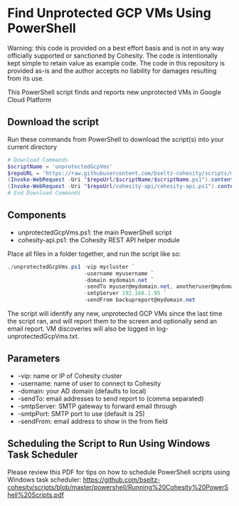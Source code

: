 # Find Unprotected GCP VMs Using PowerShell

Warning: this code is provided on a best effort basis and is not in any way officially supported or sanctioned by Cohesity. The code is intentionally kept simple to retain value as example code. The code in this repository is provided as-is and the author accepts no liability for damages resulting from its use.

This PowerShell script finds and reports new unprotected VMs in Google Cloud Platform

## Download the script

Run these commands from PowerShell to download the script(s) into your current directory

```powershell
# Download Commands
$scriptName = 'unprotectedGcpVms'
$repoURL = 'https://raw.githubusercontent.com/bseltz-cohesity/scripts/master/powershell'
(Invoke-WebRequest -Uri "$repoUrl/$scriptName/$scriptName.ps1").content | Out-File "$scriptName.ps1"; (Get-Content "$scriptName.ps1") | Set-Content "$scriptName.ps1"
(Invoke-WebRequest -Uri "$repoUrl/cohesity-api/cohesity-api.ps1").content | Out-File cohesity-api.ps1; (Get-Content cohesity-api.ps1) | Set-Content cohesity-api.ps1
# End Download Commands
```

## Components

* unprotectedGcpVms.ps1: the main PowerShell script
* cohesity-api.ps1: the Cohesity REST API helper module

Place all files in a folder together, and run the script like so:

```powershell
./unprotectedGcpVms.ps1 -vip mycluster `
                        -username myusername `
                        -domain mydomain.net `
                        -sendTo myuser@mydomain.net, anotheruser@mydomain.net `
                        -smtpServer 192.168.1.95 `
                        -sendFrom backupreport@mydomain.net
```

The script will identify any new, unprotected GCP VMs since the last time the script ran, and will report them to the screen and optionally send an email report. VM discoveries will also be logged in log-unprotectedGcpVms.txt.

## Parameters

* -vip: name or IP of Cohesity cluster
* -username: name of user to connect to Cohesity
* -domain: your AD domain (defaults to local)
* -sendTo: email addresses to send report to (comma separated)
* -smtpServer: SMTP gateway to forward email through
* -smtpPort: SMTP port to use (default is 25)
* -sendFrom: email address to show in the from field

## Scheduling the Script to Run Using Windows Task Scheduler

Please review this PDF for tips on how to schedule PowerShell scripts using Windows task scheduler: <https://github.com/bseltz-cohesity/scripts/blob/master/powershell/Running%20Cohesity%20PowerShell%20Scripts.pdf>